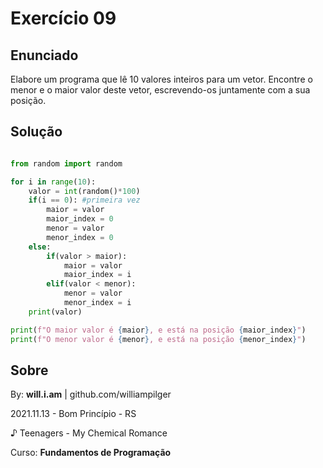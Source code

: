 # Exercício 09

## Enunciado

Elabore um programa que lê 10 valores inteiros para um vetor. Encontre o menor e o maior valor deste vetor, escrevendo-os juntamente com a sua posição.

## Solução

```py

from random import random

for i in range(10):
    valor = int(random()*100)
    if(i == 0): #primeira vez
        maior = valor
        maior_index = 0
        menor = valor
        menor_index = 0
    else:
        if(valor > maior):
            maior = valor
            maior_index = i
        elif(valor < menor):
            menor = valor
            menor_index = i
    print(valor)

print(f"O maior valor é {maior}, e está na posição {maior_index}")
print(f"O menor valor é {menor}, e está na posição {menor_index}")

```

## Sobre

By: **will.i.am** | github.com/williampilger

2021.11.13 - Bom Princípio - RS

♪ Teenagers - My Chemical Romance

Curso: **Fundamentos de Programação**